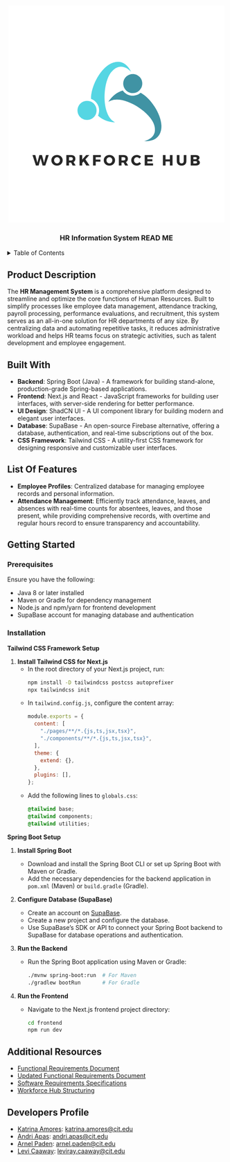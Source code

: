 <!-- PROJECT LOGO -->
<div align="center">
    <img src="https://github.com/drewqt11/IT342-WorkforceHub/blob/bd1cc260de64edbaacd0f03b2e5184805cd76570/Logo%20with%20Background.png" alt="logoText">
    <h3>HR Information System READ ME</h3>
</div>

<details>
  <summary>Table of Contents</summary>
  <ol>
    <li>
      <h5>About The Project</h5>
      <ul>
        <li><a href="#product-description">Product Description</a></li>
          <li><a href="#built-with">Built With</a></li>
      </ul>
    </li>
       <li>
       <h5>List of Features</h5>
      <ul>
        <li><a href="#feature-1">Feature 1</a></li>
        <li><a href="#feature-2">Feature 2</a></li>
        <li><a href="#feature-3">Feature 3</a></li>
        <li><a href="#feature-4">Feature 4</a></li>
        <li><a href="#feature-5">Feature 5</a></li>
        <li><a href="#feature-6">Feature 6</a></li>
        
      </ul>
    </li>
    <li>
       <h5>Getting Started</h5>
      <ul>
        <li><a href="#prerequisites">Prerequisites</a></li>
        <li><a href="#installation">Installation</a></li>
      </ul>
    </li>
     <li><a href="#additional-resources">Additional Resources</a></li>
     <li><a href="#contact">Developers Profiles</a></li>
  </ol>
</details>

## Product Description

The **HR Management System** is a comprehensive platform designed to streamline and optimize the core functions of Human Resources. Built to simplify processes like employee data management, attendance tracking, payroll processing, performance evaluations, and recruitment, this system serves as an all-in-one solution for HR departments of any size. By centralizing data and automating repetitive tasks, it reduces administrative workload and helps HR teams focus on strategic activities, such as talent development and employee engagement.

## Built With

- **Backend**: Spring Boot (Java) - A framework for building stand-alone, production-grade Spring-based applications.
- **Frontend**: Next.js and React - JavaScript frameworks for building user interfaces, with server-side rendering for better performance.
- **UI Design**: ShadCN UI - A UI component library for building modern and elegant user interfaces.
- **Database**: SupaBase - An open-source Firebase alternative, offering a database, authentication, and real-time subscriptions out of the box.
- **CSS Framework**: Tailwind CSS - A utility-first CSS framework for designing responsive and customizable user interfaces.

## List Of Features

- **Employee Profiles**: Centralized database for managing employee records and personal information.
- **Attendance Management**: Efficiently track attendance, leaves, and absences with real-time counts for absentees, leaves, and those present, while providing comprehensive records, with overtime and regular hours record to ensure transparency and accountability.


## Getting Started

### Prerequisites

Ensure you have the following:

- Java 8 or later installed
- Maven or Gradle for dependency management
- Node.js and npm/yarn for frontend development
- SupaBase account for managing database and authentication

### Installation

**Tailwind CSS Framework Setup**

1. **Install Tailwind CSS for Next.js**
   - In the root directory of your Next.js project, run:
     ```bash
     npm install -D tailwindcss postcss autoprefixer
     npx tailwindcss init
     ```
   - In `tailwind.config.js`, configure the content array:
     ```js
     module.exports = {
       content: [
         "./pages/**/*.{js,ts,jsx,tsx}",
         "./components/**/*.{js,ts,jsx,tsx}",
       ],
       theme: {
         extend: {},
       },
       plugins: [],
     };
     ```
   - Add the following lines to `globals.css`:
     ```css
     @tailwind base;
     @tailwind components;
     @tailwind utilities;
     ```

**Spring Boot Setup**

1. **Install Spring Boot**

   - Download and install the Spring Boot CLI or set up Spring Boot with Maven or Gradle.
   - Add the necessary dependencies for the backend application in `pom.xml` (Maven) or `build.gradle` (Gradle).

2. **Configure Database (SupaBase)**

   - Create an account on [SupaBase](https://supabase.io).
   - Create a new project and configure the database.
   - Use SupaBase’s SDK or API to connect your Spring Boot backend to SupaBase for database operations and authentication.

3. **Run the Backend**

   - Run the Spring Boot application using Maven or Gradle:
     ```bash
     ./mvnw spring-boot:run  # For Maven
     ./gradlew bootRun       # For Gradle
     ```

4. **Run the Frontend**
   - Navigate to the Next.js frontend project directory:
     ```bash
     cd frontend
     npm run dev
     ```

## Additional Resources

- [Functional Requirements Document](https://docs.google.com/document/d/1wRUX7TfamZ61ei4otYVEJMC07NCnUOh7NaZMVRlH61s/edit?tab=t.0)
- [Updated Functional Requirements Document](https://cebuinstituteoftechnology-my.sharepoint.com/:w:/g/personal/katrina_amores_cit_edu/EcKCZX2rRKtHpAiAEIdhUQ0BC6tVMw66-Pq-vTHT5WyFwQ?e=hWRVH3)
- [Software Requirements Specifications](https://cebuinstituteoftechnology-my.sharepoint.com/:w:/g/personal/katrina_amores_cit_edu/EbhEGIjYnZZLuXWp3GFqGHsBVuWBVY9O9h7UmPx5BTm1RQ?e=IP44E5)
- [Workforce Hub Structuring](???)

## Developers Profile

- [Katrina Amores](https://github.com/katkatty21): katrina.amores@cit.edu
- [Andri Apas](https://github.com/drewqt11): andri.apas@cit.edu
- [Arnel Paden](https://github.com/padsssss): arnel.paden@cit.edu
- [Levi Caaway](https://github.com/LiarsLiedLies): leviray.caaway@cit.edu
